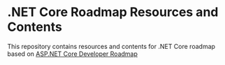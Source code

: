 # .NET Core Roadmap Resources and Contents
This repository contains resources and contents for .NET Core roadmap based on [ASP.NET Core Developer Roadmap](https://github.com/MoienTajik/AspNetCore-Developer-Roadmap)  
